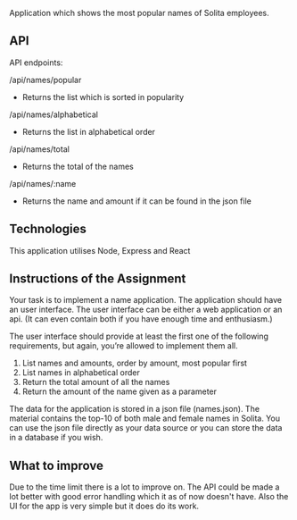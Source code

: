 Application which shows the most popular names of Solita employees. 


## API

API endpoints:

/api/names/popular
 - Returns the list which is sorted in popularity

/api/names/alphabetical
- Returns the list in alphabetical order

/api/names/total
- Returns the total of the names

/api/names/:name
- Returns the name and amount if it can be found in the json file

## Technologies

This application utilises Node, Express and React

## Instructions of the Assignment

Your task is to implement a name application. The application should have an user interface. The user interface can be either a web application or an api. (It can even contain both if you have enough time and enthusiasm.)

The user interface should provide at least the first one of the following requirements, but again, you’re allowed to implement them all.

   1. List names and amounts, order by amount, most popular first
   2. List names in alphabetical order
   3. Return the total amount of all the names
   4. Return the amount of the name given as a parameter

The data for the application is stored in a json file (names.json). The material contains the top-10 of both male and female names in Solita. You can use the json file directly as your data source or you can store the data in a database if you wish.

## What to improve

Due to the time limit there is a lot to improve on. The API could be made a lot better with good error handling which it as of now doesn't have. Also the UI for the app is very simple but it does do its work.
